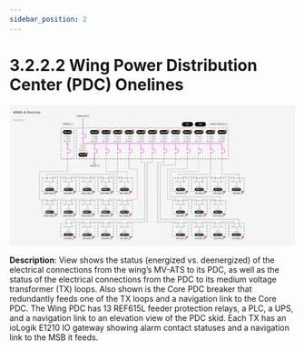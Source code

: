 ```yaml
---
sidebar_position: 2
---
```


# 3.2.2.2 Wing Power Distribution Center (PDC) Onelines

![Docs Version Dropdown](../../../../../static/img/WingPowerDistributionCenter.png)


**Description**: View shows the status (energized vs. deenergized) of the electrical connections from the wing’s MV-ATS to its PDC, as well as the status of the electrical connections from the PDC to its medium voltage transformer (TX) loops. Also shown is the Core PDC breaker that redundantly feeds one of the TX loops and a navigation link to the Core PDC. The Wing PDC has 13 REF615L feeder protection relays, a PLC, a UPS, and a navigation link to an elevation view of the PDC skid. Each TX has an ioLogik E1210 IO gateway showing alarm contact statuses and a navigation link to the MSB it feeds. 